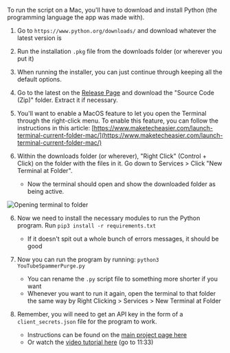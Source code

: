 To run the script on a Mac, you'll have to download and install Python (the programming language the app was made with).

1. Go to `https://www.python.org/downloads/` and download whatever the latest version is

2. Run the installation `.pkg` file from the downloads folder (or wherever you put it)

3. When running the installer, you can just continue through keeping all the default options.

4. Go to the latest on the [Release Page](https://github.com/ThioJoe/YouTube-Spammer-Purge/releases) and download the "Source Code (Zip)" folder. Extract it if necessary.

5. You'll want to enable a MacOS feature to let you open the Terminal through the right-click menu. To enable this feature, you can follow the instructions in this article: [https://www.maketecheasier.com/launch-terminal-current-folder-mac/](https://www.maketecheasier.com/launch-terminal-current-folder-mac/)

5. Within the downloads folder (or wherever), "Right Click" (Control + Click) on the folder with the files in it. Go down to Services > Click "New Terminal at Folder". 
	* Now the terminal should open and show the downloaded folder as being active.

![Opening terminal to folder](https://i.imgur.com/uCml3Ej.png)

6. Now we need to install the necessary modules to run the Python program. Run `pip3 install -r requirements.txt`
	* If it doesn't spit out a whole bunch of errors messages, it should be good

10. Now you can run the program by running: `python3 YouTubeSpammerPurge.py`
	* You can rename the `.py` script file to something more shorter if you want
	* Whenever you want to run it again, open the terminal to that folder the same way by Right Clicking > Services > New Terminal at Folder

11. Remember, you will need to get an API key in the form of a `client_secrets.json` file for the program to work. 
	* Instructions can be found on the [main project page here](https://github.com/ThioJoe/YouTube-Spammer-Purge#instructions---obtaining-youtube-api-key)
	* Or watch the [video tutorial here](https://www.youtube.com/watch?v=-vOakOgYLUI&t=693s) (go to 11:33)

